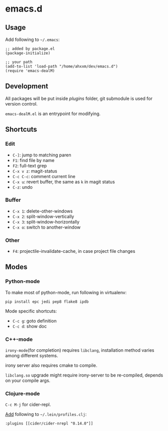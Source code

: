# emacs.d

## Usage

Add following to `~/.emacs`:

```
;; added by package.el
(package-initialize)

;; your path
(add-to-list 'load-path "/home/ahxxm/dev/emacs.d")
(require 'emacs-dealM)
```

## Development

All packages will be put inside *plugins* folder, git submodule is used for version control.

`emacs-dealM.el` is an entrypoint for modifying.

## Shortcuts

### Edit

- `C-]`: jump to matching paren
- `F1`: find file by name
- `F2`: full-text grep
- `C-x v z`: magit-status
- `C-c C-c`: comment current line
- `C-x u`: revert buffer, the same as `k` in magit status
- `C-z`: undo

### Buffer

- `C-x 1`: delete-other-windows
- `C-x 2`: split-window-vertically
- `C-x 3`: split-window-horizontally
- `C-x o`: switch to another-window

### Other

- `F4`: projectile-invalidate-cache, in case project file changes

## Modes

### Python-mode

To make most of python-mode, run following in virtualenv:

```
pip install epc jedi pep8 flake8 ipdb
```

Mode specific shortcuts:

- `C-c g`: goto definition
- `C-c d`: show doc

### C++-mode

`irony-mode`(for completion) requires `libclang`, installation method varies among different systems.

irony server also requires cmake to compile.

`libclang.so` upgrade might require irony-server to be re-compiled, depends on your compile args.

### Clojure-mode

`C-c M-j` for cider-repl.

[Add](https://github.com/clojure-emacs/cider-nrepl) following to `~/.lein/profiles.clj`:

```
:plugins [[cider/cider-nrepl "0.14.0"]]
```
